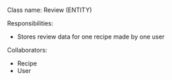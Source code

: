 Class name: Review (ENTITY)

Responsibilities:
- Stores review data for one recipe made by one user

Collaborators:
- Recipe
- User